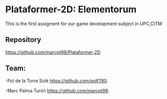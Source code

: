 # Plataformer-2D: Elementorum 
This is the first assigment for our game development subject in UPC,CITM

## Repository
https://github.com/marcpt98/Plataformer-2D

## Team:
-Pol de la Torre Solé https://github.com/polf780.

-Marc Palma Turón https://github.com/marcpt98.
